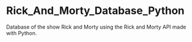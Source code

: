 # Rick_And_Morty_Database_Python
Database of the show Rick and Morty using the Rick and Morty API made with Python.
